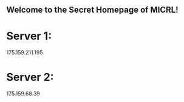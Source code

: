 ## Welcome to the Secret Homepage of MICRL!
# Server 1:
175.159.211.195
# Server 2:
175.159.68.39







